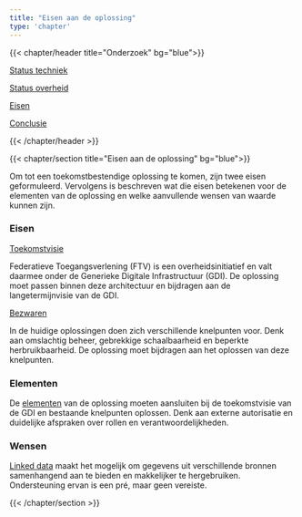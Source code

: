 ```yaml
---
title: "Eisen aan de oplossing"
type: 'chapter'
---
```


{{< chapter/header title="Onderzoek" bg="blue">}}

<div class="sub-navigation-wrapper">
<div class="utrecht-paragraph pt-1 sub-navigation-tab bg-rhc-color-blauw-25">
   <p>
      <a href="../status_techniek">Status techniek</a> 
   </p>
</div>
<div class="utrecht-paragraph pt-1 sub-navigation-tab bg-rhc-color-blauw-25">
   <p>
      <a href="../status_nl_overheid">Status overheid</a>
   </p>
</div>
<div class="sub-navigation-tab-selected utrecht-paragraph pt-1 sub-navigation-tab">
   <p>
      <a href="../eisen_aan_de_oplossing">Eisen</a>
   </p>
</div><div class="utrecht-paragraph pt-1 sub-navigation-tab bg-rhc-color-blauw-25">
   <p>
      <a href="../conclusie">Conclusie</a>
   </p>
</div> 
</div>

{{< /chapter/header >}}

{{< chapter/section title="Eisen aan de oplossing" bg="blue">}}

Om tot een toekomstbestendige oplossing te komen, zijn twee eisen geformuleerd. Vervolgens is beschreven wat die eisen betekenen voor de elementen van de oplossing en welke aanvullende wensen van waarde kunnen zijn.

### Eisen

[Toekomstvisie](toekomstvisie)

Federatieve Toegangsverlening (FTV) is een overheidsinitiatief en valt daarmee onder de Generieke Digitale Infrastructuur (GDI). De oplossing moet passen binnen deze architectuur en bijdragen aan de langetermijnvisie van de GDI.

[Bezwaren](bezwaren)

In de huidige oplossingen doen zich verschillende knelpunten voor. Denk aan omslachtig beheer, gebrekkige schaalbaarheid en beperkte herbruikbaarheid. De oplossing moet bijdragen aan het oplossen van deze knelpunten.

### Elementen
De [elementen](elementen) van de oplossing moeten aansluiten bij de toekomstvisie van de GDI en bestaande knelpunten oplossen. Denk aan externe autorisatie en duidelijke afspraken over rollen en verantwoordelijkheden.

### Wensen
[Linked data](linked_data) maakt het mogelijk om gegevens uit verschillende bronnen samenhangend aan te bieden en makkelijker te hergebruiken. Ondersteuning ervan is een pré, maar geen vereiste.


{{< /chapter/section >}}
